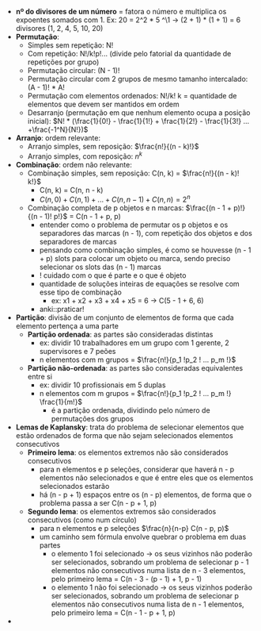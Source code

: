 * **nº do divisores de um número** = fatora o número e multiplica os expoentes somados com 1. Ex: 20 = 2^2 \* 5 ^\1 -> (2 + 1) \* (1 + 1) = 6 divisores (1, 2, 4, 5, 10, 20)
* **Permutação**:
	* Simples sem repetição: N!
	* Com repetição: N!/k!p!... (divide pelo fatorial da quantidade de repetições por grupo)
	* Permutação circular: (N - 1)!
	* Permutação circular com 2 grupos de mesmo tamanho intercalado: (A - 1)! \* A!
	* Permutação com elementos ordenados: N!/k! k = quantidade de elementos que devem ser mantidos em ordem
	* Desarranjo (permutação em que nenhum elemento ocupa a posição inicial): $N! * (\frac{1}{0!} - \frac{1}{1!} + \frac{1}{2!} - \frac{1}{3!} ... +\frac{-1^N}{N!})$
* **Arranjo**: ordem relevante:
	* Arranjo simples, sem reposição: $\frac{n!}{(n - k)!}$
	* Arranjo simples, com reposição: $n^k$
* **Combinação**: ordem não relevante:
	* Combinação simples, sem reposição: C(n, k) = $\frac{n!}{(n - k)! k!}$
		* C(n, k) = C(n, n - k)
		* $C(n, 0) + C(n, 1) + ... + C(n, n-1) + C(n, n) = 2^n$
	* Combinação completa de p objetos e n marcas: $\frac{(n - 1 + p)!}{(n - 1)! p!}$ = C(n - 1 + p, p)
		* entender como o problema de permutar os p objetos e os separadores das marcas (n - 1), com repetição dos objetos e dos separadores de marcas
		* pensando como combinação simples, é como se houvesse (n - 1 + p) slots para colocar um objeto ou marca, sendo preciso selecionar os slots das (n - 1) marcas
		* ! cuidado com o que é parte e o que é objeto
		* quantidade de soluções inteiras de equações se resolve com esse tipo de combinação
			* ex: x1 + x2 + x3 + x4 + x5 = 6 -> C(5 - 1 + 6, 6)
		* anki::praticar!
* **Partição**: divisão de um conjunto de elementos de forma que cada elemento pertença a uma parte
	* **Partição ordenada**: as partes são consideradas distintas
		* ex: dividir 10 trabalhadores em um grupo com 1 gerente, 2 supervisores e 7 peões
		* n elementos com m grupos = $\frac{n!}{p_1 !p_2 ! ... p_m !}$
	* **Partição não-ordenada**: as partes são consideradas equivalentes entre si
		* ex: dividir 10 profissionais em 5 duplas
		* n elementos com m grupos = $\frac{n!}{p_1 !p_2 ! ... p_m !} \frac{1}{m!}$
			* é a partição ordenada, dividindo pelo número de permutações dos grupos
* **Lemas de Kaplansky**: trata do problema de selecionar elementos que estão ordenados de forma que não sejam selecionados elementos consecutivos
	* **Primeiro lema**: os elementos extremos não são considerados consecutivos
		* para n elementos e p seleções, considerar que haverá n - p elementos não selecionados e que é entre eles que os elementos selecionados estarão
		* há (n - p + 1) espaços entre os (n - p) elementos, de forma que o problema passa a ser C(n - p + 1, p)
	* **Segundo lema**: os elementos extremos são considerados consecutivos (como num círculo)
		* para n elementos e p seleções $\frac{n}{n-p} C(n - p, p)$
		* um caminho sem fórmula envolve quebrar o problema em duas partes
			* o elemento 1 foi selecionado -> os seus vizinhos não poderão ser selecionados, sobrando um problema de selecionar p - 1 elementos não consecutivos numa lista de n - 3 elementos, pelo primeiro lema = C(n - 3 - (p - 1) + 1, p - 1)
			* o elemento 1 não foi selecionado -> os seus vizinhos poderão ser selecionados, sobrando um problema de selecionar p elementos não consecutivos numa lista de n - 1 elementos, pelo primeiro lema = C(n - 1 - p + 1, p)
* 